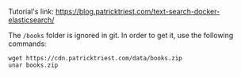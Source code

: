 Tutorial's link: https://blog.patricktriest.com/text-search-docker-elasticsearch/

The `/books` folder is ignored in git. In order to get it, use the following commands:
```
wget https://cdn.patricktriest.com/data/books.zip
unar books.zip
```